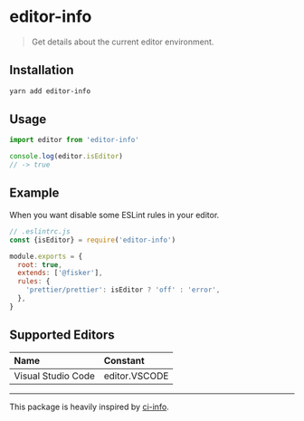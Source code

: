 # editor-info

> Get details about the current editor environment.

## Installation

```bash
yarn add editor-info
```

## Usage

```js
import editor from 'editor-info'

console.log(editor.isEditor)
// -> true
```

## Example

When you want disable some ESLint rules in your editor.

```js
// .eslintrc.js
const {isEditor} = require('editor-info')

module.exports = {
  root: true,
  extends: ['@fisker'],
  rules: {
    'prettier/prettier': isEditor ? 'off' : 'error',
  },
}
```

## Supported Editors

| Name               | Constant      |
| :----------------- | :------------ |
| Visual Studio Code | editor.VSCODE |

---

This package is heavily inspired by [ci-info](https://github.com/watson/ci-info).
